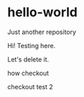 # hello-world
Just another repository

Hi!
Testing here.

Let's delete it.

how checkout

checkout test 2

